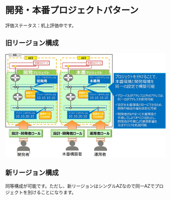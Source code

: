 # 開発・本番プロジェクトパターン

評価ステータス：机上評価中です。



## 旧リージョン構成

![35](images/35.jpg)



## 新リージョン構成

同等構成が可能です。ただし、新リージョンはシングルAZなので同一AZでプロジェクトを別けることになります。